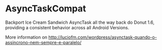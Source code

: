 AsyncTaskCompat
===============

Backport Ice Cream Sandwich AsyncTask all the way back do Donut 1.6, providing a consistent behavior across all Android Versions.

More information on http://luciofm.com/wordpress/asynctask-quando-o-assincrono-nem-sempre-e-paralelo/

